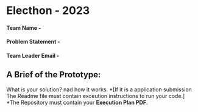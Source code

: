 # Electhon - 2023

#### Team Name -
#### Problem Statement - 
#### Team Leader Email -

## A Brief of the Prototype:
  What is your solution? nad how it works.
  *[If it is a application submission The Readme file must contain exceution instructions to run your code.]
 *The Repository must contain your **Execution Plan PDF**.
